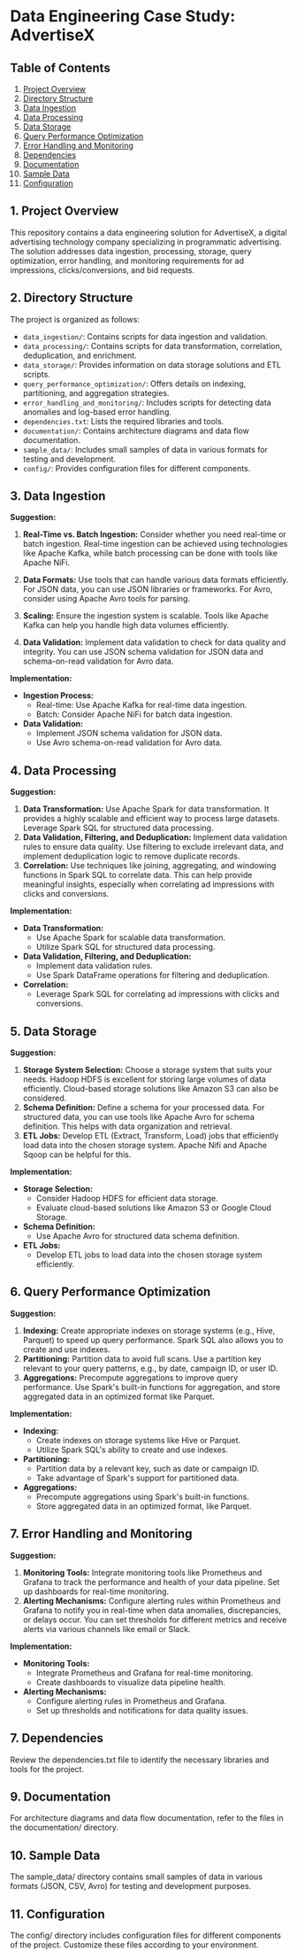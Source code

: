 # Data Engineering Case Study: AdvertiseX

## Table of Contents

1. [Project Overview](#1-project-overview)
2. [Directory Structure](#directory-structure)
3. [Data Ingestion](#data-ingestion)
4. [Data Processing](#data-processing)
5. [Data Storage](#data-storage)
6. [Query Performance Optimization](#query-performance-optimization)
7. [Error Handling and Monitoring](#error-handling-and-monitoring)
8. [Dependencies](#dependencies)
9. [Documentation](#documentation)
10. [Sample Data](#sample-data)
11. [Configuration](#configuration)

## 1. Project Overview

This repository contains a data engineering solution for AdvertiseX, a digital advertising technology company specializing in programmatic advertising. The solution addresses data ingestion, processing, storage, query optimization, error handling, and monitoring requirements for ad impressions, clicks/conversions, and bid requests.

## 2. Directory Structure

The project is organized as follows:

- `data_ingestion/`: Contains scripts for data ingestion and validation.
- `data_processing/`: Contains scripts for data transformation, correlation, deduplication, and enrichment.
- `data_storage/`: Provides information on data storage solutions and ETL scripts.
- `query_performance_optimization/`: Offers details on indexing, partitioning, and aggregation strategies.
- `error_handling_and_monitoring/`: Includes scripts for detecting data anomalies and log-based error handling.
- `dependencies.txt`: Lists the required libraries and tools.
- `documentation/`: Contains architecture diagrams and data flow documentation.
- `sample_data/`: Includes small samples of data in various formats for testing and development.
- `config/`: Provides configuration files for different components.

## 3. Data Ingestion

**Suggestion:** 
1. **Real-Time vs. Batch Ingestion:** Consider whether you need real-time or batch ingestion. Real-time ingestion can be achieved using technologies like Apache Kafka, while batch processing can be done with tools like Apache NiFi.

2. **Data Formats:** Use tools that can handle various data formats efficiently. For JSON data, you can use JSON libraries or frameworks. For Avro, consider using Apache Avro tools for parsing.

3. **Scaling:** Ensure the ingestion system is scalable. Tools like Apache Kafka can help you handle high data volumes efficiently.

4. **Data Validation:** Implement data validation to check for data quality and integrity. You can use JSON schema validation for JSON data and schema-on-read validation for Avro data.

**Implementation:**
- **Ingestion Process:**
  - Real-time: Use Apache Kafka for real-time data ingestion.
  - Batch: Consider Apache NiFi for batch data ingestion.
- **Data Validation:**
  - Implement JSON schema validation for JSON data.
  - Use Avro schema-on-read validation for Avro data.

## 4. Data Processing

**Suggestion:** 
1. **Data Transformation:** Use Apache Spark for data transformation. It provides a highly scalable and efficient way to process large datasets. Leverage Spark SQL for structured data processing.
2. **Data Validation, Filtering, and Deduplication:** Implement data validation rules to ensure data quality. Use filtering to exclude irrelevant data, and implement deduplication logic to remove duplicate records.
3. **Correlation:** Use techniques like joining, aggregating, and windowing functions in Spark SQL to correlate data. This can help provide meaningful insights, especially when correlating ad impressions with clicks and conversions.

**Implementation:**
- **Data Transformation:**
  - Use Apache Spark for scalable data transformation.
  - Utilize Spark SQL for structured data processing.
- **Data Validation, Filtering, and Deduplication:**
  - Implement data validation rules.
  - Use Spark DataFrame operations for filtering and deduplication.
- **Correlation:**
  - Leverage Spark SQL for correlating ad impressions with clicks and conversions.

## 5. Data Storage

**Suggestion:** 
1. **Storage System Selection:** Choose a storage system that suits your needs. Hadoop HDFS is excellent for storing large volumes of data efficiently. Cloud-based storage solutions like Amazon S3 can also be considered.
2. **Schema Definition:** Define a schema for your processed data. For structured data, you can use tools like Apache Avro for schema definition. This helps with data organization and retrieval.
3. **ETL Jobs:** Develop ETL (Extract, Transform, Load) jobs that efficiently load data into the chosen storage system. Apache Nifi and Apache Sqoop can be helpful for this.

**Implementation:**
- **Storage Selection:**
  - Consider Hadoop HDFS for efficient data storage.
  - Evaluate cloud-based solutions like Amazon S3 or Google Cloud Storage.
- **Schema Definition:**
  - Use Apache Avro for structured data schema definition.
- **ETL Jobs:**
  - Develop ETL jobs to load data into the chosen storage system efficiently.

## 6. Query Performance Optimization

**Suggestion:**
1. **Indexing:** Create appropriate indexes on storage systems (e.g., Hive, Parquet) to speed up query performance. Spark SQL also allows you to create and use indexes.
2. **Partitioning:** Partition data to avoid full scans. Use a partition key relevant to your query patterns, e.g., by date, campaign ID, or user ID.
3. **Aggregations:** Precompute aggregations to improve query performance. Use Spark's built-in functions for aggregation, and store aggregated data in an optimized format like Parquet.

**Implementation:**
- **Indexing:**
  - Create indexes on storage systems like Hive or Parquet.
  - Utilize Spark SQL's ability to create and use indexes.
- **Partitioning:**
  - Partition data by a relevant key, such as date or campaign ID.
  - Take advantage of Spark's support for partitioned data.
- **Aggregations:**
  - Precompute aggregations using Spark's built-in functions.
  - Store aggregated data in an optimized format, like Parquet.

## 7. Error Handling and Monitoring

**Suggestion:**
1. **Monitoring Tools:** Integrate monitoring tools like Prometheus and Grafana to track the performance and health of your data pipeline. Set up dashboards for real-time monitoring.
2. **Alerting Mechanisms:** Configure alerting rules within Prometheus and Grafana to notify you in real-time when data anomalies, discrepancies, or delays occur. You can set thresholds for different metrics and receive alerts via various channels like email or Slack.

**Implementation:**
- **Monitoring Tools:**
  - Integrate Prometheus and Grafana for real-time monitoring.
  - Create dashboards to visualize data pipeline health.
- **Alerting Mechanisms:**
  - Configure alerting rules in Prometheus and Grafana.
  - Set up thresholds and notifications for data quality issues.

## 7. Dependencies

Review the dependencies.txt file to identify the necessary libraries and tools for the project.

## 9. Documentation

For architecture diagrams and data flow documentation, refer to the files in the documentation/ directory.

## 10. Sample Data

The sample_data/ directory contains small samples of data in various formats (JSON, CSV, Avro) for testing and development purposes.

## 11. Configuration

The config/ directory includes configuration files for different components of the project. Customize these files according to your environment.

